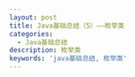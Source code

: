 ```yaml
---
layout: post
title: Java基础总结（5）——枚举类
categories:
  - Java基础总结
description: 枚举类
keywords: 'java基础总结, 枚举类'
---
```

